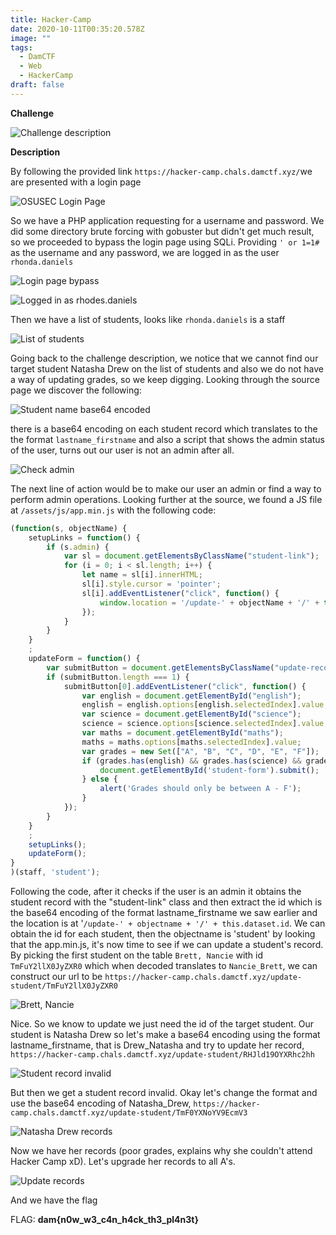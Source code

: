 ```yaml
---
title: Hacker-Camp
date: 2020-10-11T00:35:20.578Z
image: ""
tags:
  - DamCTF
  - Web
  - HackerCamp
draft: false
---
```

**Challenge**

![](/images/hacker-camp-damctf.png "Challenge description")

**Description**

By following the provided link `https://hacker-camp.chals.damctf.xyz/`we are presented with a login page

![](/images/home-page.png "OSUSEC Login Page")

So we have a PHP application requesting for a username and password. We did some directory brute forcing with gobuster but didn't get much result, so we proceeded to bypass the login page using SQLi. Providing `' or 1=1#` as the username and any password, we are logged in as the user `rhonda.daniels`

![](/images/sqli.png "Login page bypass")

![](/images/rhodes.png "Logged in as rhodes.daniels")

Then we have a list of students, looks like `rhonda.daniels` is a staff

![](/images/students.png "List of students")

Going back to the challenge description, we notice that we cannot find our target student Natasha Drew on the list of students and also we do not have a way of updating grades, so we keep digging. Looking through the source page we discover the following:

![](/images/table.png "Student name base64 encoded")

there is a base64 encoding on each student record which translates to the the format `lastname_firstname` and also a script that shows the admin status of the user, turns out our user is not an admin after all.

![](/images/admin_script.png "Check admin")

The next line of action would be to make our user an admin or find a way to perform admin operations. Looking further at the source, we found a JS file at `/assets/js/app.min.js` with the following code:

```javascript
(function(s, objectName) {
    setupLinks = function() {
        if (s.admin) {
            var sl = document.getElementsByClassName("student-link");
            for (i = 0; i < sl.length; i++) {
                let name = sl[i].innerHTML;
                sl[i].style.cursor = 'pointer';
                sl[i].addEventListener("click", function() {
                    window.location = '/update-' + objectName + '/' + this.dataset.id;
                });
            }
        }
    }
    ;
    updateForm = function() {
        var submitButton = document.getElementsByClassName("update-record");
        if (submitButton.length === 1) {
            submitButton[0].addEventListener("click", function() {
                var english = document.getElementById("english");
                english = english.options[english.selectedIndex].value;
                var science = document.getElementById("science");
                science = science.options[science.selectedIndex].value;
                var maths = document.getElementById("maths");
                maths = maths.options[maths.selectedIndex].value;
                var grades = new Set(["A", "B", "C", "D", "E", "F"]);
                if (grades.has(english) && grades.has(science) && grades.has(maths)) {
                    document.getElementById('student-form').submit();
                } else {
                    alert('Grades should only be between A - F');
                }
            });
        }
    }
    ;
    setupLinks();
    updateForm();
}
)(staff, 'student');
```

Following the code, after it checks if the user is an admin it obtains the student record with the "student-link" class and then extract the id which is the base64 encoding of the format lastname_firstname we saw earlier and the location is at '`/update-' + objectname + '/' + this.dataset.id`. We can obtain the id for each student, then the objectname is 'student' by looking that the app.min.js, it's now time to see if we can update a student's record. By picking the first student on the table `Brett, Nancie` with id `TmFuY2llX0JyZXR0` which when decoded translates to `Nancie_Brett`, we can construct our url to be `https://hacker-camp.chals.damctf.xyz/update-student/TmFuY2llX0JyZXR0`

![](/images/brett.png "Brett, Nancie")

Nice. So we know to update we just need the id of the target student. Our student is Natasha Drew so let's make a base64 encoding using the format lastname_firstname, that is Drew_Natasha and try to update her record, `https://hacker-camp.chals.damctf.xyz/update-student/RHJld19OYXRhc2hh`

![](/images/invalid.png "Student record invalid")

But then we get a student record invalid. Okay let's change the format and use the base64 encoding of Natasha_Drew, `https://hacker-camp.chals.damctf.xyz/update-student/TmF0YXNoYV9EcmV3`

![](/images/drew.png "Natasha Drew records")

Now we have her records (poor grades, explains why she couldn't attend Hacker Camp xD). Let's upgrade her records to all A's.

![](/images/finale.png "Update records")

 And we have the flag

FLAG: **dam{n0w_w3_c4n_h4ck_th3_pl4n3t}**